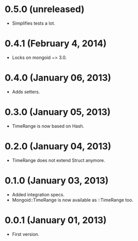# 0.5.0 (unreleased)
* Simplifies tests a lot.

# 0.4.1 (February 4, 2014)
* Locks on mongoid ~> 3.0.

# 0.4.0 (January 06, 2013)
* Adds setters.

# 0.3.0 (January 05, 2013)
* TimeRange is now based on Hash.

# 0.2.0 (January 04, 2013)
* TimeRange does not extend Struct anymore.

# 0.1.0 (January 03, 2013)
* Added integration specs.
* Mongoid::TimeRange is now available as ::TimeRange too.

# 0.0.1 (January 01, 2013)
* First version.
